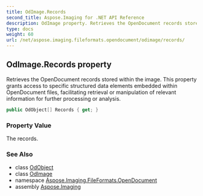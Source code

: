 ```yaml
---
title: OdImage.Records
second_title: Aspose.Imaging for .NET API Reference
description: OdImage property. Retrieves the OpenDocument records stored within the image. This property grants access to specific structured data elements embedded within OpenDocument files facilitating retrieval or manipulation of relevant information for further processing or analysis
type: docs
weight: 60
url: /net/aspose.imaging.fileformats.opendocument/odimage/records/
---
```

## OdImage.Records property

Retrieves the OpenDocument records stored within the image. This property grants access to specific structured data elements embedded within OpenDocument files, facilitating retrieval or manipulation of relevant information for further processing or analysis.

```csharp
public OdObject[] Records { get; }
```

### Property Value

The records.

### See Also

* class [OdObject](../../odobject/)
* class [OdImage](../)
* namespace [Aspose.Imaging.FileFormats.OpenDocument](../../odimage/)
* assembly [Aspose.Imaging](../../../)


